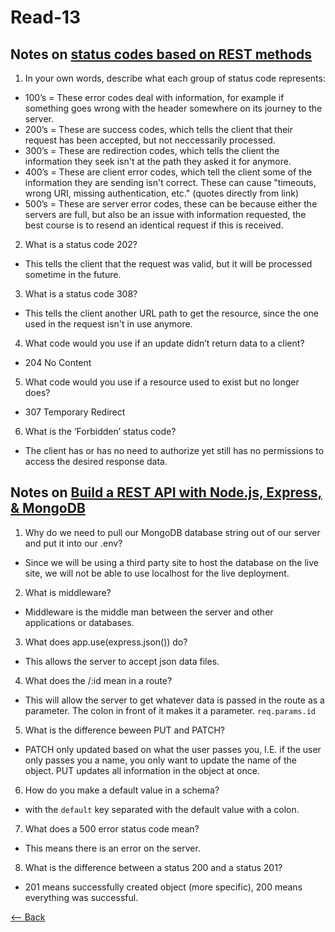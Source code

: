 # Read-13

## Notes on [status codes based on REST methods](https://www.moesif.com/blog/technical/api-design/Which-HTTP-Status-Code-To-Use-For-Every-CRUD-App/)

1. In your own words, describe what each group of status code represents:
  - 100’s = These error codes deal with information, for example if something goes wrong with the header somewhere on its journey to the server.
  - 200’s = These are success codes, which tells the client that their request has been accepted, but not neccessarily processed.
  - 300’s = These are redirection codes, which tells the client the information they seek isn't at the path they asked it for anymore.
  - 400’s = These are client error codes, which tell the client some of the information they are sending isn't correct. These can cause "timeouts, wrong URI, missing authentication, etc." (quotes directly from link)
  - 500’s = These are server error codes, these can be because either the servers are full, but also be an issue with information requested, the best course is to resend an identical request if this is received.
2. What is a status code 202?
  - This tells the client that the request was valid, but it will be processed sometime in the future.
3. What is a status code 308?
  - This tells the client another URL path to get the resource, since the one used in the request isn't in use anymore.
4. What code would you use if an update didn’t return data to a client?
  - 204 No Content
5. What code would you use if a resource used to exist but no longer does?
  - 307 Temporary Redirect
6. What is the ‘Forbidden’ status code?
  - The client has or has no need to authorize yet still has no permissions to access the desired response data.

## Notes on [Build a REST API with Node.js, Express, & MongoDB](https://www.youtube.com/watch?v=fgTGADljAeg&t=8s)

1. Why do we need to pull our MongoDB database string out of our server and put it into our .env?
  - Since we will be using a third party site to host the database on the live site, we will not be able to use localhost for the live deployment.
2. What is middleware?
  - Middleware is the middle man between the server and other applications or databases.
3. What does app.use(express.json()) do?
  - This allows the server to accept json data files.
4. What does the /:id mean in a route?
  - This will allow the server to get whatever data is passed in the route as a parameter. The colon in front of it makes it a parameter. `req.params.id`
5. What is the difference beween PUT and PATCH?
  - PATCH only updated based on what the user passes you, I.E. if the user only passes you a name, you only want to update the name of the object. PUT updates all information in the object at once.
6. How do you make a default value in a schema?
  - with the `default` key separated with the default value with a colon.
7. What does a 500 error status code mean?
  - This means there is an error on the server.
8. What is the difference between a status 200 and a status 201?
  - 201 means successfully created object (more specific), 200 means everything was successful.

[<-- Back](ToC.md)